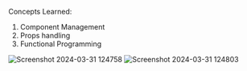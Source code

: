 Concepts Learned:
1. Component Management
2. Props handling
3. Functional Programming

![Screenshot 2024-03-31 124758](https://github.com/AtharvaSayankar/Capstone_Project_NotesKeeper/assets/124776227/2dcd06fd-0e54-46e7-8740-c0bd285243ad)
![Screenshot 2024-03-31 124803](https://github.com/AtharvaSayankar/Capstone_Project_NotesKeeper/assets/124776227/4d8ae28b-daf7-4835-86c8-33ba2fad69f3)
